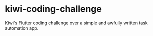 # kiwi-coding-challenge
Kiwi's Flutter coding challenge over a simple and awfully written task automation app. 
